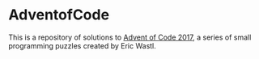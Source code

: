 # AdventofCode

This is a repository of solutions to [Advent of Code 2017](https://adventofcode.com/), a series of small programming puzzles created by Eric Wastl.